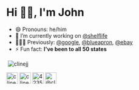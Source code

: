 # Hi 👋🏻, I'm John

- 😄 Pronouns: he/him
- 🔭 I’m currently working on [@shelflife](getshelflife.io)
- 👨🏻‍💻 Previously: [@google](https://google.com/keep), [@blueapron](https://www.blueapron.com/), [@ebay](https://www.ebay.com)
- ⚡ Fun fact: **I've been to all 50 states**

<p>&nbsp;<img align="center" src="https://github-readme-stats.vercel.app/api?username=clinejj&show_icons=true" alt="clinejj" /></p>

<p>
<a href="https://twitter.com/clinejj" target="blank"><img align="center" src="https://cdn.jsdelivr.net/npm/simple-icons@3.0.1/icons/twitter.svg" alt="clinejj" height="30" width="30" /></a>
<a href="https://linkedin.com/in/clinejj" target="blank"><img align="center" src="https://cdn.jsdelivr.net/npm/simple-icons@3.0.1/icons/linkedin.svg" alt="clinejj" height="30" width="30" /></a>
<a href="https://stackoverflow.com/users/423599" target="blank"><img align="center" src="https://cdn.jsdelivr.net/npm/simple-icons@3.0.1/icons/stackoverflow.svg" alt="423599" height="30" width="30" /></a>
<a href="https://medium.com/@clinejj" target="blank"><img align="center" src="https://cdn.jsdelivr.net/npm/simple-icons@3.0.1/icons/medium.svg" alt="@clinejj" height="30" width="30" /></a>
</p>
